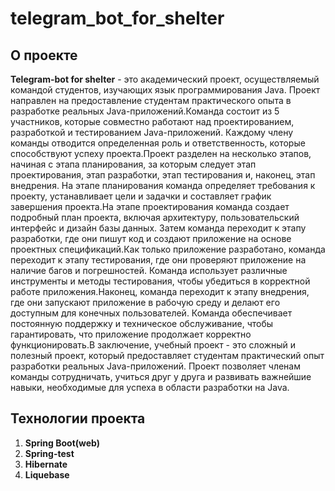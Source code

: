 # telegram_bot_for_shelter

## О проекте
<b>Telegram-bot for shelter</b> - это академический проект, осуществляемый командой студентов, изучающих язык программирования Java. Проект направлен на предоставление студентам практического опыта в разработке реальных Java-приложений.Команда состоит из 5 участников, которые совместно работают над проектированием, разработкой и тестированием Java-приложений. Каждому члену команды отводится определенная роль и ответственность, которые способствуют успеху проекта.Проект разделен на несколько этапов, начиная с этапа планирования, за которым следует этап проектирования, этап разработки, этап тестирования и, наконец, этап внедрения. На этапе планирования команда определяет требования к проекту, устанавливает цели и задачки и составляет график завершения проекта.На этапе проектирования команда создает подробный план проекта, включая архитектуру, пользовательский интерфейс и дизайн базы данных. Затем команда переходит к этапу разработки, где они пишут код и создают приложение на основе проектных спецификаций.Как только приложение разработано, команда переходит к этапу тестирования, где они проверяют приложение на наличие багов и погрешностей. Команда использует различные инструменты и методы тестирования, чтобы убедиться в корректной работе приложения.Наконец, команда переходит к этапу внедрения, где они запускают приложение в рабочую среду и делают его доступным для конечных пользователей. Команда обеспечивает постоянную поддержку и техническое обслуживание, чтобы гарантировать, что приложение продолжает корректно функционировать.В заключение, учебный проект - это сложный и полезный проект, который предоставляет студентам практический опыт разработки реальных Java-приложений. Проект позволяет членам команды сотрудничать, учиться друг у друга и развивать важнейшие навыки, необходимые для успеха в области разработки на Java.
## Технологии проекта
1. <b>Spring Boot(web)</b>
2. <b>Spring-test</b>
3. <b>Hibernate</b>
4. <b>Liquebase</b>
